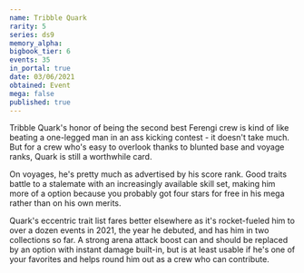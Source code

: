 ```yaml
---
name: Tribble Quark
rarity: 5
series: ds9
memory_alpha:
bigbook_tier: 6
events: 35
in_portal: true
date: 03/06/2021
obtained: Event
mega: false
published: true
---
```


Tribble Quark's honor of being the second best Ferengi crew is kind of like beating a one-legged man in an ass kicking contest - it doesn't take much. But for a crew who's easy to overlook thanks to blunted base and voyage ranks, Quark is still a worthwhile card.

On voyages, he's pretty much as advertised by his score rank. Good traits battle to a stalemate with an increasingly available skill set, making him more of a option because you probably got four stars for free in his mega rather than on his own merits.

Quark's eccentric trait list fares better elsewhere as it's rocket-fueled him to over a dozen events in 2021, the year he debuted, and has him in two collections so far. A strong arena attack boost can and should be replaced by an option with instant damage built-in, but is at least usable if he's one of your favorites and helps round him out as a crew who can contribute.

